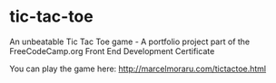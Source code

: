 # tic-tac-toe
An unbeatable Tic Tac Toe game - A portfolio project part of the FreeCodeCamp.org Front End Development Certificate

You can play the game here: http://marcelmoraru.com/tictactoe.html
